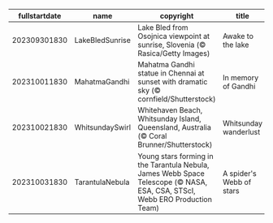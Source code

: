 |fullstartdate|name|copyright|title|image|
|--|--|--|--|--|
202309301830|LakeBledSunrise|Lake Bled from Osojnica viewpoint at sunrise, Slovenia (© Rasica/Getty Images)|Awake to the lake|![](/en-IN/2023/10/202309301830LakeBledSunrise.jpg)|
202310011830|MahatmaGandhi|Mahatma Gandhi statue in Chennai at sunset with dramatic sky (© cornfield/Shutterstock)|In memory of Gandhi|![](/en-IN/2023/10/202310011830MahatmaGandhi.jpg)|
202310021830|WhitsundaySwirl|Whitehaven Beach, Whitsunday Island, Queensland, Australia (© Coral Brunner/Shutterstock)|Whitsunday wanderlust|![](/en-IN/2023/10/202310021830WhitsundaySwirl.jpg)|
202310031830|TarantulaNebula|Young stars forming in the Tarantula Nebula, James Webb Space Telescope (© NASA, ESA, CSA, STScI, Webb ERO Production Team)|A spider's Webb of stars|![](/en-IN/2023/10/202310031830TarantulaNebula.jpg)|
